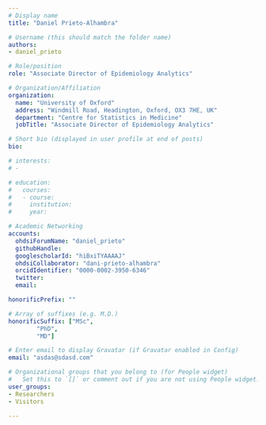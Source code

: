 ```yaml
---
# Display name
title: "Daniel Prieto-Alhambra"

# Username (this should match the folder name)
authors:
- daniel_prieto

# Role/position
role: "Associate Director of Epidemiology Analytics"

# Organization/Affiliation
organization:
  name: "University of Oxford"
  address: "Windmill Road, Headington, Oxford, OX3 7HE, UK"
  department: "Centre for Statistics in Medicine"
  jobTitle: "Associate Director of Epidemiology Analytics"

# Short bio (displayed in user profile at end of posts)
bio: 

# interests:
# - 

# education:
#   courses:
#   - course: 
#     institution: 
#     year: 

# Academic Networking
accounts:
  ohdsiForumName: "daniel_prieto"
  githubHandle: 
  googlescholarId: "hiBxiTYAAAAJ"
  ohdsiCollaborator: "dani-prieto-alhambra"
  orcidIdentifier: "0000-0002-3950-6346"
  twitter: 
  email: 

honorificPrefix: ""

# Array of suffixes (e.g. M.D.)
honorificSuffix: ["MSc",
        "PhD",
        "MD"]

# Enter email to display Gravatar (if Gravatar enabled in Config)
email: "asdas@sdasd.com"

# Organizational groups that you belong to (for People widget)
#   Set this to `[]` or comment out if you are not using People widget.
user_groups:
- Researchers
- Visitors

---
```

